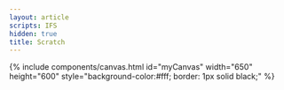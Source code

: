 ```yaml
---
layout: article
scripts: IFS
hidden: true
title: Scratch
---
```


{% include components/canvas.html id="myCanvas" width="650" height="600" style="background-color:#fff; border: 1px solid black;" %}
